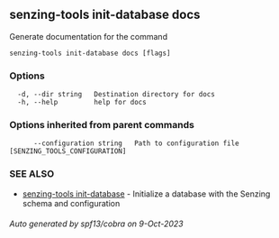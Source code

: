 ## senzing-tools init-database docs

Generate documentation for the command

```
senzing-tools init-database docs [flags]
```

### Options

```
  -d, --dir string   Destination directory for docs
  -h, --help         help for docs
```

### Options inherited from parent commands

```
      --configuration string   Path to configuration file [SENZING_TOOLS_CONFIGURATION]
```

### SEE ALSO

* [senzing-tools init-database](senzing-tools_init-database.md)	 - Initialize a database with the Senzing schema and configuration

###### Auto generated by spf13/cobra on 9-Oct-2023
